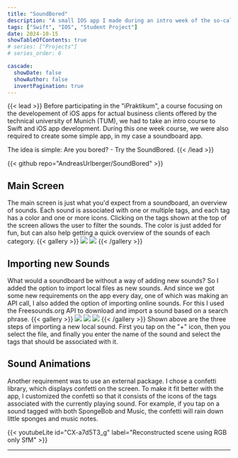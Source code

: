 ```yaml
---
title: "SoundBored"
description: "A small IOS app I made during an intro week of the so-called iPraktikum."
tags: ["Swift", "IOS", "Student Project"]
date: 2024-10-15
showTableOfContents: true
# series: ["Projects"]
# series_order: 6

cascade:
  showDate: false
  showAuthor: false
  invertPagination: true
---
```


{{< lead >}}
Before participating in the "iPraktikum", a course focusing on the developement of iOS apps for actual business clients offered by the technical university of Munich (TUM), we had to take an intro course to Swift and iOS app development. During this one week course, we were also required to create some simple app, in my case a soundboard app. 

The idea is simple: Are you bored? - Try the SoundBored.
{{< /lead >}} 

<div class="backdrop-blur">
  {{< github repo="AndreasUrlberger/SoundBored" >}}
</div>

## Main Screen
The main screen is just what you'd expect from a soundboard, an overview of sounds. Each sound is associated with one or multiple tags, and each tag has a color and one or more icons. Clicking on the tags shown at the top of the screen allows the user to filter the sounds. The color is just added for fun, but can also help getting a quick overview of the sounds of each category.
{{< gallery >}}
  <img src="homescreen_overview.png" class="grid-w50" />
  <img src="homescreen_overview_filtered.png" class="grid-w50" />
{{< /gallery >}}

## Importing new Sounds
What would a soundboard be without a way of adding new sounds? So I added the option to import local files as new sounds. And since we got some new requirements on the app every day, one of which was making an API call, I also added the option of importing online sounds. For this I used the Freesounds.org API to download and import a sound based on a search phrase.
{{< gallery >}}
  <img src="import_sound.png" class="grid-w33" />
  <img src="file_selector.png" class="grid-w33" />
  <img src="tag_selection.png" class="grid-w33" />
{{< /gallery >}}
Shown above are the three steps of importing a new local sound. First you tap on the "+" icon, then you select the file, and finally you enter the name of the sound and select the tags that should be associated with it.

## Sound Animations
Another requirement was to use an external package. I chose a confetti library, which displays confetti on the screen. To make it fit better with the app, I customized the confetti so that it consists of the icons of the tags associated with the currently playing sound. For example, if you tap on a sound tagged with both SpongeBob and Music, the confetti will rain down little sponges and music notes.

{{< youtubeLite id="CX-a7d5T3_g" label="Reconstructed scene using RGB only SfM" >}}

---
